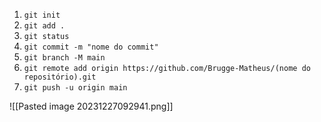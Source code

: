 
1. `git init`
2. `git add .`
3. `git status`
4. `git commit -m "nome do commit"`
5. `git branch -M main`
6. `git remote add origin https://github.com/Brugge-Matheus/(nome do repositório).git`
7. `git push -u origin main`

![[Pasted image 20231227092941.png]]
